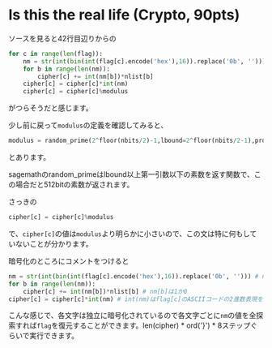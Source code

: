 # Is this the real life (Crypto, 90pts)

ソースを見ると42行目辺りからの

```python
for c in range(len(flag)):
    nm = str(int(bin(int(flag[c].encode('hex'),16)).replace('0b', '')))
    for b in range(len(nm)):
        cipher[c] += int(nm[b])*nlist[b]
    cipher[c] = cipher[c]*int(nm)
    cipher[c] = cipher[c]%modulus
```

がつらそうだと感じます。

少し前に戻って```modulus```の定義を確認してみると、

```python
modulus = random_prime(2^floor(nbits/2)-1,lbound=2^floor(nbits/2-1),proof=False)
```

とあります。

sagemathのrandom_primeはlbound以上第一引数以下の素数を返す関数で、この場合だと512bitの素数が返されます。

さっきの

```python
cipher[c] = cipher[c]%modulus
```

で、```cipher[c]```の値は```modulus```より明らかに小さいので、この文は特に何もしていないことが分かります。

暗号化のところにコメントをつけると

```python
nm = str(int(bin(int(flag[c].encode('hex'),16)).replace('0b', ''))) # nmにはflag[c]のASCIIコードの2進数表現のstrが入る
for b in range(len(nm)):
    cipher[c] += int(nm[b])*nlist[b] # nm[b]は1か0
cipher[c] = cipher[c]*int(nm) # int(nm)はflag[c]のASCIIコードの2進数表現を10進数として読み取ったもの
```

こんな感じで、各文字は独立に暗号化されているので各文字ごとに```nm```の値を全探索すれば```flag```を復元することができます。len(cipher) \* ord('}') \* 8ステップぐらいで実行できます。
